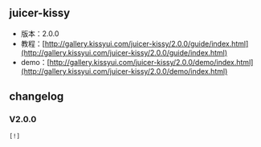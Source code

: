 ## juicer-kissy

* 版本：2.0.0
* 教程：[http://gallery.kissyui.com/juicer-kissy/2.0.0/guide/index.html](http://gallery.kissyui.com/juicer-kissy/2.0.0/guide/index.html)
* demo：[http://gallery.kissyui.com/juicer-kissy/2.0.0/demo/index.html](http://gallery.kissyui.com/juicer-kissy/2.0.0/demo/index.html)

## changelog

### V2.0.0

    [!]


